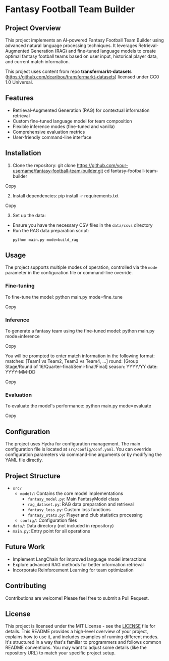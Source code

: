 # Fantasy Football Team Builder

## Project Overview

This project implements an AI-powered Fantasy Football Team Builder using advanced natural language processing techniques. It leverages Retrieval-Augmented Generation (RAG) and fine-tuned language models to create optimal fantasy football teams based on user input, historical player data, and current match information.

This project uses content from repo **transfermarkt-datasets** (https://github.com/dcaribou/transfermarkt-datasets) 
licensed under CC0 1.0 Universal.

## Features

- Retrieval-Augmented Generation (RAG) for contextual information retrieval
- Custom fine-tuned language model for team composition
- Flexible inference modes (fine-tuned and vanilla)
- Comprehensive evaluation metrics
- User-friendly command-line interface

## Installation

1. Clone the repository:
git clone https://github.com/your-username/fantasy-football-team-builder.git
cd fantasy-football-team-builder


Copy

2. Install dependencies:
pip install -r requirements.txt


Copy

3. Set up the data:
- Ensure you have the necessary CSV files in the `data/csvs` directory
- Run the RAG data preparation script:
  ```
  python main.py mode=build_rag
  ```

## Usage

The project supports multiple modes of operation, controlled via the `mode` parameter in the configuration file or command-line override.

### Fine-tuning

To fine-tune the model:
python main.py mode=fine_tune


Copy

### Inference

To generate a fantasy team using the fine-tuned model:
python main.py mode=inference


Copy

You will be prompted to enter match information in the following format:
matches: [Team1 vs Team2, Team3 vs Team4, ...]
round: [Group Stage/Round of 16/Quarter-final/Semi-final/Final]
season: YYYY/YY
date: YYYY-MM-DD


Copy

### Evaluation

To evaluate the model's performance:
python main.py mode=evaluate


Copy

## Configuration

The project uses Hydra for configuration management. The main configuration file is located at `src/config/conf.yaml`. You can override configuration parameters via command-line arguments or by modifying the YAML file directly.

## Project Structure

- `src/`
  - `model/`: Contains the core model implementations
    - `fantasy_model.py`: Main FantasyModel class
    - `rag_dataset.py`: RAG data preparation and retrieval
    - `fantasy_loss.py`: Custom loss functions
    - `fantasy_stats.py`: Player and club statistics processing
  - `config/`: Configuration files
- `data/`: Data directory (not included in repository)
- `main.py`: Entry point for all operations

## Future Work

- Implement LangChain for improved language model interactions
- Explore advanced RAG methods for better information retrieval
- Incorporate Reinforcement Learning for team optimization

## Contributing

Contributions are welcome! Please feel free to submit a Pull Request.

## License

This project is licensed under the MIT License - see the [LICENSE](LICENSE) file for details.
This README provides a high-level overview of your project, explains how to use it, and includes examples of running different modes. It's structured in a way that's familiar to programmers and follows common README conventions. You may want to adjust some details (like the repository URL) to match your specific project setup.



